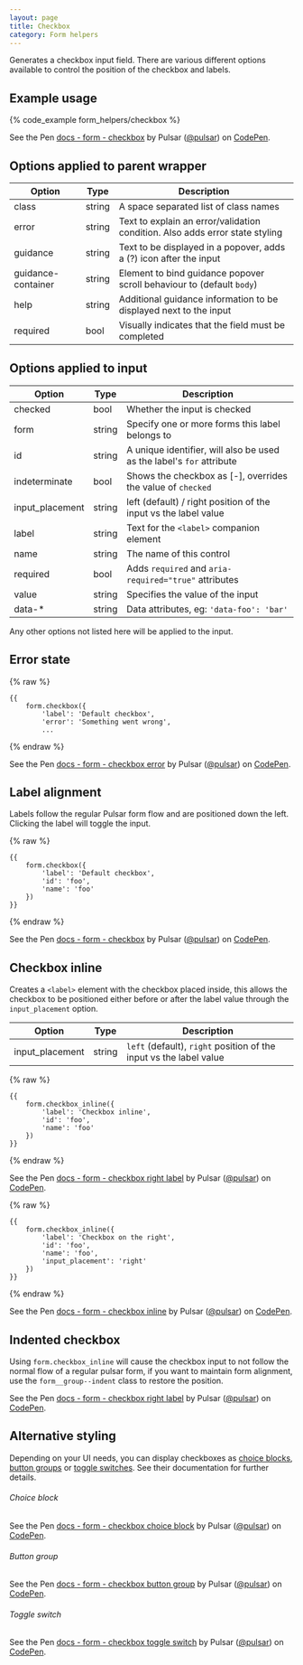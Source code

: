 ```yaml
---
layout: page
title: Checkbox
category: Form helpers
---
```


Generates a checkbox input field. There are various different options available to control the position of the checkbox and labels.

## Example usage

{% code_example form_helpers/checkbox %}

<p data-height="75" data-theme-id="24005" data-slug-hash="VKadqO" data-default-tab="result" data-user="pulsar" data-embed-version="2" class="codepen">See the Pen <a href="http://codepen.io/pulsar/pen/VKadqO/">docs - form - checkbox</a> by Pulsar (<a href="http://codepen.io/pulsar">@pulsar</a>) on <a href="http://codepen.io">CodePen</a>.</p>
<script async src="//assets.codepen.io/assets/embed/ei.js"></script>

## Options applied to parent wrapper

Option             | Type   | Description
------------------ | ------ | -------------------------------------------------------
class              | string | A space separated list of class names
error              | string | Text to explain an error/validation condition. Also adds error state styling
guidance           | string | Text to be displayed in a popover, adds a (?) icon after the input
guidance-container | string | Element to bind guidance popover scroll behaviour to (default `body`)
help               | string | Additional guidance information to be displayed next to the input
required           | bool | Visually indicates that the field must be completed

## Options applied to input

Option          | Type   | Description
--------------- | ------ | -------------------------------------------------------
checked         | bool | Whether the input is checked
form            | string | Specify one or more forms this label belongs to
id              | string | A unique identifier, will also be used as the label's `for` attribute
indeterminate   | bool | Shows the checkbox as [-], overrides the value of `checked`
input_placement | string | left (default) / right position of the input vs the label value
label           | string | Text for the `<label>` companion element
name            | string | The name of this control
required        | bool | Adds `required` and `aria-required="true"` attributes
value           | string | Specifies the value of the input
data-*          | string | Data attributes, eg: `'data-foo': 'bar'`

Any other options not listed here will be applied to the input.

## Error state

{% raw %}
```twig
{{
    form.checkbox({
        'label': 'Default checkbox',
        'error': 'Something went wrong',
        ...
```
{% endraw %}

<p data-height="95" data-theme-id="24005" data-slug-hash="gwANNx" data-default-tab="result" data-user="pulsar" data-embed-version="2" class="codepen">See the Pen <a href="http://codepen.io/pulsar/pen/gwANNx/">docs - form - checkbox error</a> by Pulsar (<a href="http://codepen.io/pulsar">@pulsar</a>) on <a href="http://codepen.io">CodePen</a>.</p><script async src="//assets.codepen.io/assets/embed/ei.js"></script>

## Label alignment

Labels follow the regular Pulsar form flow and are positioned down the left. Clicking the label will toggle the input.

{% raw %}
```twig
{{ 
    form.checkbox({
        'label': 'Default checkbox', 
        'id': 'foo', 
        'name': 'foo'
    })
}}
```
{% endraw %}

<p data-height="75" data-theme-id="24005" data-slug-hash="VKadqO" data-default-tab="result" data-user="pulsar" data-embed-version="2" class="codepen">See the Pen <a href="http://codepen.io/pulsar/pen/VKadqO/">docs - form - checkbox</a> by Pulsar (<a href="http://codepen.io/pulsar">@pulsar</a>) on <a href="http://codepen.io">CodePen</a>.</p>
<script async src="//assets.codepen.io/assets/embed/ei.js"></script>

## Checkbox inline

Creates a `<label>` element with the checkbox placed inside, this allows the checkbox to be positioned either before or after the label value through the `input_placement` option.

Option          | Type   | Description
--------------- | ------ | -----------------------------------------------------
input_placement | string | `left` (default), `right` position of the input vs the label value

{% raw %}
```twig
{{ 
    form.checkbox_inline({
        'label': 'Checkbox inline', 
        'id': 'foo', 
        'name': 'foo'
    })
}}
```
{% endraw %}

<p data-height="75" data-theme-id="24005" data-slug-hash="qakKvg" data-default-tab="result" data-user="pulsar" data-embed-version="2" class="codepen">See the Pen <a href="http://codepen.io/pulsar/pen/qakKvg/">docs - form - checkbox right label</a> by Pulsar (<a href="http://codepen.io/pulsar">@pulsar</a>) on <a href="http://codepen.io">CodePen</a>.</p>
<script async src="//assets.codepen.io/assets/embed/ei.js"></script>

{% raw %}
```twig
{{ 
    form.checkbox_inline({
        'label': 'Checkbox on the right', 
        'id': 'foo', 
        'name': 'foo',
        'input_placement': 'right'
    })
}}
```
{% endraw %}

<div><p data-height="75" data-theme-id="24005" data-slug-hash="kkbjxQ" data-default-tab="result" data-user="pulsar" data-embed-version="2" class="codepen">See the Pen <a href="http://codepen.io/pulsar/pen/kkbjxQ/">docs - form - checkbox inline</a> by Pulsar (<a href="http://codepen.io/pulsar">@pulsar</a>) on <a href="http://codepen.io">CodePen</a>.</p>
<script async src="//assets.codepen.io/assets/embed/ei.js"></script></div>

## Indented checkbox

Using `form.checkbox_inline` will cause the checkbox input to not follow the normal flow of a regular pulsar form, if you want to maintain form alignment, use the `form__group--indent` class to restore the position.

<div><p data-height="160" data-theme-id="24005" data-slug-hash="bwpmbX" data-default-tab="result" data-user="pulsar" data-embed-version="2" class="codepen">See the Pen <a href="http://codepen.io/pulsar/pen/bwpmbX/">docs - form - checkbox right label</a> by Pulsar (<a href="http://codepen.io/pulsar">@pulsar</a>) on <a href="http://codepen.io">CodePen</a>.</p><script async src="//assets.codepen.io/assets/embed/ei.js"></script></div>

## Alternative styling

Depending on your UI needs, you can display checkboxes as [choice blocks](/choice.md), [button groups](/form-button_group.md) or [toggle switches](/toggle_switch.md). See their documentation for further details.

###### Choice block

<p data-height="180" data-theme-id="24005" data-slug-hash="amNRyY" data-default-tab="result" data-user="pulsar" data-embed-version="2" class="codepen">See the Pen <a href="http://codepen.io/pulsar/pen/amNRyY/">docs - form - checkbox choice block</a> by Pulsar (<a href="http://codepen.io/pulsar">@pulsar</a>) on <a href="http://codepen.io">CodePen</a>.</p><script async src="//assets.codepen.io/assets/embed/ei.js"></script>

###### Button group

<p data-height="70" data-theme-id="24005" data-slug-hash="jrqZpy" data-default-tab="result" data-user="pulsar" data-embed-version="2" class="codepen">See the Pen <a href="http://codepen.io/pulsar/pen/jrqZpy/">docs - form - checkbox button group</a> by Pulsar (<a href="http://codepen.io/pulsar">@pulsar</a>) on <a href="http://codepen.io">CodePen</a>.</p><script async src="//assets.codepen.io/assets/embed/ei.js"></script>

###### Toggle switch

<p data-height="80" data-theme-id="24005" data-slug-hash="mAPzjN" data-default-tab="result" data-user="pulsar" data-embed-version="2" class="codepen">See the Pen <a href="http://codepen.io/pulsar/pen/mAPzjN/">docs - form - checkbox toggle switch</a> by Pulsar (<a href="http://codepen.io/pulsar">@pulsar</a>) on <a href="http://codepen.io">CodePen</a>.</p><script async src="//assets.codepen.io/assets/embed/ei.js"></script>
